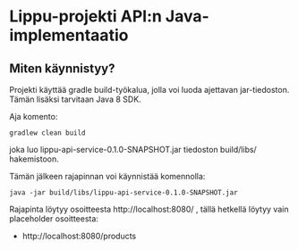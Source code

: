 # Lippu-projekti API:n Java-implementaatio


## Miten käynnistyy?

Projekti käyttää gradle build-työkalua, jolla voi luoda
ajettavan jar-tiedoston. Tämän lisäksi tarvitaan Java 8 SDK.

Aja komento:

```
gradlew clean build
```
joka luo lippu-api-service-0.1.0-SNAPSHOT.jar tiedoston build/libs/
hakemistoon.

Tämän jälkeen rajapinnan voi käynnistää komennolla:

```
java -jar build/libs/lippu-api-service-0.1.0-SNAPSHOT.jar
```

Rajapinta löytyy osoitteesta http://localhost:8080/ , tällä
hetkellä löytyy vain placeholder osoitteesta:

* http://localhost:8080/products